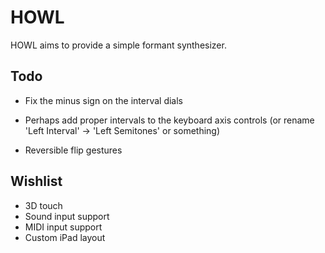 # HOWL

HOWL aims to provide a simple formant synthesizer.

## Todo

- Fix the minus sign on the interval dials
- Perhaps add proper intervals to the keyboard axis controls (or rename 'Left Interval' -> 'Left Semitones' or something)

- Reversible flip gestures

## Wishlist

- 3D touch
- Sound input support
- MIDI input support
- Custom iPad layout
